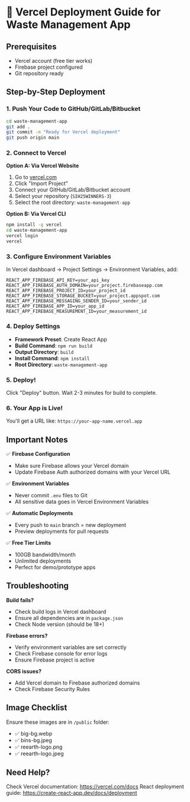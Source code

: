 # 🚀 Vercel Deployment Guide for Waste Management App

## Prerequisites
- Vercel account (free tier works)
- Firebase project configured
- Git repository ready

## Step-by-Step Deployment

### 1. **Push Your Code to GitHub/GitLab/Bitbucket**
```bash
cd waste-management-app
git add .
git commit -m "Ready for Vercel deployment"
git push origin main
```

### 2. **Connect to Vercel**

**Option A: Via Vercel Website**
1. Go to [vercel.com](https://vercel.com)
2. Click "Import Project"
3. Connect your GitHub/GitLab/Bitbucket account
4. Select your repository (`SIH25WINNERS-3`)
5. Select the root directory: `waste-management-app`

**Option B: Via Vercel CLI**
```bash
npm install -g vercel
cd waste-management-app
vercel login
vercel
```

### 3. **Configure Environment Variables**

In Vercel dashboard → Project Settings → Environment Variables, add:

```
REACT_APP_FIREBASE_API_KEY=your_api_key
REACT_APP_FIREBASE_AUTH_DOMAIN=your_project.firebaseapp.com
REACT_APP_FIREBASE_PROJECT_ID=your_project_id
REACT_APP_FIREBASE_STORAGE_BUCKET=your_project.appspot.com
REACT_APP_FIREBASE_MESSAGING_SENDER_ID=your_sender_id
REACT_APP_FIREBASE_APP_ID=your_app_id
REACT_APP_FIREBASE_MEASUREMENT_ID=your_measurement_id
```

### 4. **Deploy Settings**

- **Framework Preset**: Create React App
- **Build Command**: `npm run build`
- **Output Directory**: `build`
- **Install Command**: `npm install`
- **Root Directory**: `waste-management-app`

### 5. **Deploy!**

Click "Deploy" button. Wait 2-3 minutes for build to complete.

### 6. **Your App is Live!**

You'll get a URL like: `https://your-app-name.vercel.app`

## Important Notes

✅ **Firebase Configuration**
- Make sure Firebase allows your Vercel domain
- Update Firebase Auth authorized domains with your Vercel URL

✅ **Environment Variables**
- Never commit `.env` files to Git
- All sensitive data goes in Vercel Environment Variables

✅ **Automatic Deployments**
- Every push to `main` branch = new deployment
- Preview deployments for pull requests

✅ **Free Tier Limits**
- 100GB bandwidth/month
- Unlimited deployments
- Perfect for demo/prototype apps

## Troubleshooting

**Build fails?**
- Check build logs in Vercel dashboard
- Ensure all dependencies are in `package.json`
- Check Node version (should be 18+)

**Firebase errors?**
- Verify environment variables are set correctly
- Check Firebase console for error logs
- Ensure Firebase project is active

**CORS issues?**
- Add Vercel domain to Firebase authorized domains
- Check Firebase Security Rules

## Image Checklist

Ensure these images are in `/public` folder:
- ✅ big-bg.webp
- ✅ bins-bg.jpeg
- ✅ reearth-logo.png
- ✅ reearth-logo.jpeg

## Need Help?

Check Vercel documentation: https://vercel.com/docs
React deployment guide: https://create-react-app.dev/docs/deployment

